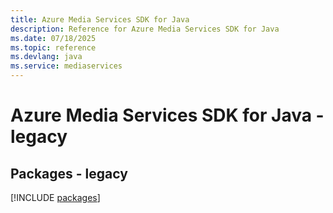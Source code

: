 ```yaml
---
title: Azure Media Services SDK for Java
description: Reference for Azure Media Services SDK for Java
ms.date: 07/18/2025
ms.topic: reference
ms.devlang: java
ms.service: mediaservices
---
```

# Azure Media Services SDK for Java - legacy
## Packages - legacy
[!INCLUDE [packages](media-services-index.md)]